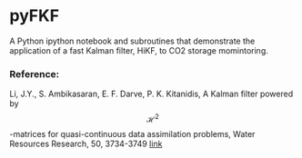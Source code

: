 # pyFKF

A Python ipython notebook and subroutines that demonstrate the application of a fast Kalman filter, HiKF, to CO2 storage momintoring.

### Reference:
Li, J.Y., S. Ambikasaran, E. F. Darve, P. K. Kitanidis, A Kalman filter powered by $$\mathcal{H}^2$$-matrices for quasi-continuous data assimilation problems, Water Resources Research, 50, 3734-3749 [link](https://www.dropbox.com/s/99bx9gw5br2x5o3/WRRprint.pdf?dl=0)
